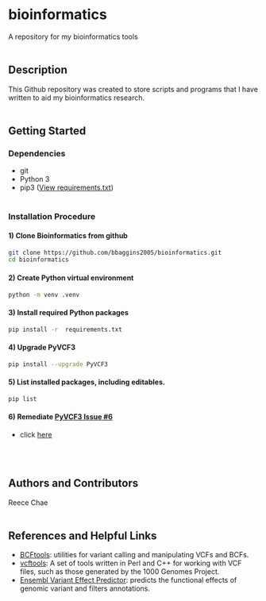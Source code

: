 # bioinformatics 
A repository for my bioinformatics tools
<br><br>
## Description
This Github repository was created to store scripts and programs that I have written to aid my bioinformatics research.
<br><br>
## Getting Started
### Dependencies
* git
* Python 3
* pip3 ([View requirements.txt](https://github.com/bbaggins2005/bioinformatics/blob/main/requirements.txt))
<br><br>
### Installation Procedure

#### 1) Clone Bioinformatics from github
```bash
git clone https://github.com/bbaggins2005/bioinformatics.git
cd bioinformatics 
```

#### 2) Create Python virtual environment
```bash
python -m venv .venv
```

#### 3) Install required Python packages
```bash
pip install -r  requirements.txt
```

#### 4) Upgrade PyVCF3
```bash
pip install --upgrade PyVCF3
```

#### 5) List installed packages, including editables.
```bash
pip list
```

#### 6) Remediate [PyVCF3 Issue #6](https://github.com/dridk/PyVCF3/issues/6)
* click [here](https://github.com/bbaggins2005/bioinformatics/blob/main/docs/PyVCF3_Issue6.md)

<br><br>
## Authors and Contributors
Reece Chae
<br><br>
## References and Helpful Links
* [BCFtools](https://github.com/samtools/bcftools): utilities for variant calling and manipulating VCFs and BCFs.
* [vcftools](https://github.com/vcftools/vcftools): A set of tools written in Perl and C++ for working with VCF files, such as those generated by the 1000 Genomes Project.
* [Ensembl Variant Effect Predictor](https://github.com/Ensembl/ensembl-vep): predicts the functional effects of genomic variant and filters annotations.